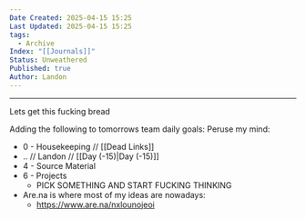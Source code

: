 ```yaml
---
Date Created: 2025-04-15 15:25
Last Updated: 2025-04-15 15:25
tags:
  - Archive
Index: "[[Journals]]"
Status: Unweathered
Published: true
Author: Landon
---
```

---


Lets get this fucking bread

Adding the following to tomorrows team daily goals:
Peruse my mind:
- 0 - Housekeeping // [[Dead Links]]
- .. // Landon // [[Day (-15)|Day (-15)]]
- 4 - Source Material
- 6 - Projects
	- PICK SOMETHING AND START FUCKING THINKING
- Are.na is where most of my ideas are nowadays:
	- https://www.are.na/nxlounojeoi


